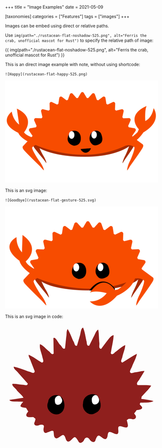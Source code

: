 +++
title = "Image Examples"
date = 2021-05-09

[taxonomies]
categories = ["Features"]
tags = ["images"]
+++

Images can be embed using direct or relative paths.
<!-- more -->
Use `img(path="./rustacean-flat-noshadow-525.png", alt="Ferris the crab, unofficial mascot for Rust")` to specify the relative path of image:

{{ img(path="./rustacean-flat-noshadow-525.png", alt="Ferris the crab, unofficial mascot for Rust") }}

This is an direct image example with note, without using shortcode:

`![Happy](rustacean-flat-happy-525.png)`

![Happy](rustacean-flat-happy-525.png)

This is an svg image:

`![Goodbye](rustacean-flat-gesture-525.svg)`

![Goodbye](rustacean-flat-gesture-525.svg)

This is an svg image in code:

<svg xmlns="http://www.w3.org/2000/svg" xml:space="preserve" viewBox="0 0 525 425" width="525" height="425"><g fill="#8f1f1d"><path d="M53 285c7 7 20 3 28 8 4 7-6 13-8 20-2 13 16 8 24 9 11-2 7 10 5 16-7 12 7 16 16 11 7-2 18-2 15 8s0 25 13 17c7-1 14-8 20-4 3 9-1 23 11 25 8-2 15-10 22-12 8 2 8 13 12 19 8 11 17-4 24-9 7-7 12 5 16 10 5 13 17 6 21-4 4-9 13-9 18-1 5 9 19 15 21 1 3-6 6-18 15-12 7 4 18 17 24 6 4-6 1-18 8-20 9-1 18 9 28 7 7-6 0-18 4-25 6-5 15 2 22 2 15 4 9-13 7-21-4-10 9-8 15-8 12 5 21-5 12-15-6-7-6-17 5-15 9-1 27-3 17-14-9-8-13-19-15-30-14-34-53-48-86-58-75-20-157-21-231 4-31 10-62 30-69 64-5 7-14 13-14 21Z"/><path d="M502 214c-15-3-32-1-47-2-6-7 4-14 7-20l17-28c-9-1-19 3-29 4-7-1-18 8-21-1 0-7 6-14 8-21 6-14 13-26 16-41-17 8-33 20-50 30-9-3-1-13 0-20 3-13 9-26 10-40-13 5-24 17-36 25-5 8-17 9-13-2 3-19 8-38 9-57-10 1-18 15-25 23l-18 24c-10-1-5-13-6-20-2-15-1-31-4-46-8 4-11 17-16 25l-15 30c-10 2-7-11-10-18-3-14-5-30-11-44-8 2-8 19-11 28l-10 34c-9 3-8-11-13-16-6-14-11-28-19-41-5 6-3 19-5 28l-4 38c-8 6-11-8-17-12-7-7-16-29-23-23l1 53c-7 7-12-6-18-9-10-8-18-19-29-23-3 14 5 29 8 43 1 7 8 19-2 20-15-9-29-20-45-27-1 7 6 16 8 24l13 33c-3 11-13 2-20 1-17-6-34-13-52-17-2 7 11 15 16 22l32 36c-2 10-12 3-19 4-12-1-23-4-34-3-2 8 12 15 16 23 11 13 29 22 25 43 14 50 66 75 112 88 75 19 158 15 226-21 34-18 61-51 65-89 11-13 24-24 33-38z"/><path d="m79 253-64 10c3 9 36 4 50 7 10-2 43 7 23-8l-9-9Zm365 3c22 4 45 5 66 11-14 8-38 4-55 6-11 0-38 6-19-8l8-9Z"/></g><path d="M196 256c-14-18-46-9-48 14-11 23 12 47 35 42 24-7 26-38 13-56z"/><path fill="#fff" d="M171 265c-1 28 36 11 22-9-6-15-24-4-22 9z"/><path d="M316 247c-20-11-48 3-48 27-6 24 21 48 42 34 27-11 20-42 6-61z"/><path fill="#fff" d="M298 263c-1 29 36 13 22-9-6-16-24-4-22 9z"/></svg>
